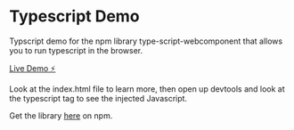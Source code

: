 # Typescript Demo

Typscript demo for the npm library type-script-webcomponent that allows you to run typescript in the browser. 

[Live Demo ⚡️](https://niklus.github.io/typescript-demo/)

Look at the index.html file to learn more, then open up devtools and look at the typescript tag to see the injected Javascript.

Get the library [here](https://www.npmjs.com/package/type-script-webcomponent) on npm.
